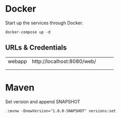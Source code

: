 
# Docker
Start up the services through Docker.
```
docker-compose up -d
```

## URLs & Credentials

|        |                            |   |   |   |
|--------|----------------------------|---|---|---|
| webapp | http://localhost:8080/web/ |   |   |   |
|        |                            |   |   |   |
|        |                            |   |   |   |


# Maven
Set version and append SNAPSHOT
```
.\mvnw -DnewVersion="1.0.0-SNAPSHOT" versions:set
```